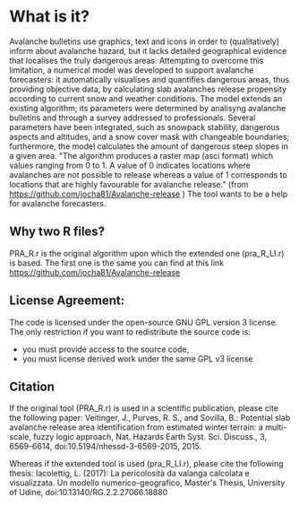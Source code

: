 # What is it?

Avalanche bulletins use graphics, text and icons in order to (qualitatively) inform about avalanche hazard, but it lacks detailed geographical evidence that localises the truly dangerous areas. Attempting to overcome this limitation, a numerical model was developed to support avalanche forecasters: it automatically visualises and quantifies dangerous areas, thus providing objective data, by calculating slab avalanches release propensity according to current snow and weather conditions. The model extends an existing algorithm; its parameters were determined by analisyng avalanche bulletins and through a survey addressed to professionals. Several parameters have been integrated, such as snowpack stability, dangerous aspects and altitudes, and a snow cover mask with changeable boundaries; furthermore, the model calculates the amount of dangerous steep slopes in a given area. 
"The algorithm produces a raster map (asci format) which values ranging from 0 to 1. A value of 0 indicates locations where avalanches are not possible to release whereas a value of 1 corresponds to locations that are highly favourable for avalanche release." (from https://github.com/jocha81/Avalanche-release )
The tool wants to be a help for avalanche forecasters.

## Why two R files?

PRA_R.r is the original algorithm upon which the extended one (pra_R_LI.r) is based.
The first one is the same you can find at this link https://github.com/jocha81/Avalanche-release 
	
## License Agreement:
The code is licensed under the open-source GNU GPL version 3 license. 
The only restriction if you want to redistribute the source code is:
- you must provide access to the source code,
- you must license derived work under the same GPL v3 license

## Citation
If the original tool (PRA_R.r) is used in a scientific publication, please cite the following paper:
Veitinger, J., Purves, R. S., and Sovilla, B.: Potential slab avalanche release area identification from estimated winter terrain: a multi-scale, fuzzy logic approach, Nat. Hazards Earth Syst. Sci. Discuss., 3, 6569-6614, doi:10.5194/nhessd-3-6569-2015, 2015. 

Whereas if the extended tool is used (pra_R_LI.r), please cite the following thesis:
Iacolettig, L. (2017): La pericolosità da valanga calcolata e visualizzata. Un modello numerico-geografico, Master's Thesis, University of Udine, doi:10.13140/RG.2.2.27066.18880 
